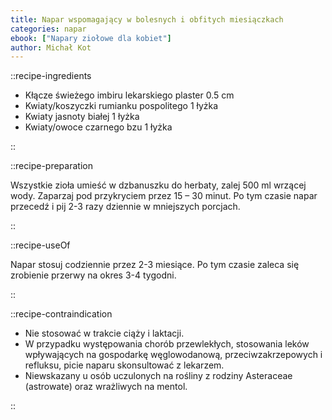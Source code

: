 ```yaml
---
title: Napar wspomagający w bolesnych i obfitych miesiączkach
categories: napar
ebook: ["Napary ziołowe dla kobiet"]
author: Michał Kot
---
```


::recipe-ingredients

- Kłącze świeżego imbiru lekarskiego plaster 0.5 cm
- Kwiaty/koszyczki rumianku pospolitego 1 łyżka
- Kwiaty jasnoty białej 1 łyżka
- Kwiaty/owoce czarnego bzu 1 łyżka

::

::recipe-preparation

Wszystkie zioła umieść w dzbanuszku do herbaty, zalej 500 ml wrzącej wody. Zaparzaj pod przykryciem przez 15 – 30 minut. Po tym czasie napar przecedź i pij 2-3 razy dziennie w mniejszych porcjach.

::

::recipe-useOf

Napar stosuj codziennie przez 2-3 miesiące. Po tym czasie zaleca się zrobienie przerwy na okres 3-4 tygodni.

::

::recipe-contraindication

- Nie stosować w trakcie ciąży i laktacji.
- W przypadku występowania chorób przewlekłych, stosowania leków wpływających na gospodarkę węglowodanową, przeciwzakrzepowych i refluksu, picie naparu skonsultować z lekarzem.
- Niewskazany u osób uczulonych na rośliny z rodziny Asteraceae (astrowate) oraz wrażliwych na mentol.

::